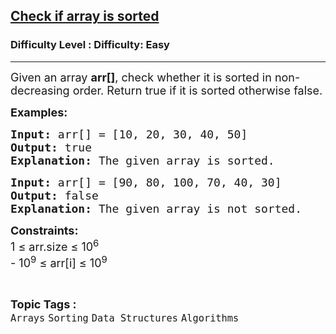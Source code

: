 <h2><a href="https://www.geeksforgeeks.org/problems/check-if-an-array-is-sorted0701/1?page=2&category=Arrays&difficulty=Easy&sortBy=submissions">Check if array is sorted</a></h2><h3>Difficulty Level : Difficulty: Easy</h3><hr><div class="problems_problem_content__Xm_eO"><p><span style="font-size: 18px;">Given an array <strong>arr[]</strong>, check whether it is sorted in non-decreasing order. Return </span><span style="font-size: 18px;">true if it is sorted otherwise false.</span></p>
<p><span style="font-size: 18px;"><strong>Examples:</strong></span></p>
<pre><span style="font-size: 18px;"><strong>Input: </strong>arr[] = [10, 20, 30, 40, 50]
<strong>Output:</strong> true
<strong>Explanation:</strong> The given array is sorted.</span></pre>
<pre><span style="font-size: 18px;"><strong>Input: </strong>arr[] = [90, 80, 100, 70, 40, 30]
<strong>Output:</strong> false
<strong>Explanation:</strong>&nbsp;The given array is not sorted.</span></pre>
<p><span style="font-size: 18px;"><strong>Constraints:</strong><br>1 ≤ arr.size ≤ 10<sup>6</sup><br>- 10<sup>9</sup> ≤ arr[i] ≤ 10<sup>9</sup></span></p></div><br><p><span style=font-size:18px><strong>Topic Tags : </strong><br><code>Arrays</code>&nbsp;<code>Sorting</code>&nbsp;<code>Data Structures</code>&nbsp;<code>Algorithms</code>&nbsp;